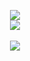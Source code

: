<p align="center">
    <a href="https://github.com/ZeroDiscord/">
        <img src="https://github-readme-streak-stats.herokuapp.com?user=Kiir0n&hide_border=true&background=0D1117&currStreakLabel=FFFFFF&sideLabels=FFFFFF&currStreakNum=FFFFFF&dates=FFFFFF&sideNums=FFFFFF&fire=f04848&ring=f04848&stroke=FFFFFFFF)](https://git.io/streak-stats" />
  </a> 
<br>
  <a href="https://github.com/ZeroDiscord/">
       <img src="https://github-readme-stats.vercel.app/api?username=Kiir0n&show_icons=true&theme=gruvbox" />
  </a> 
<br>
<br>
<a href="https://github.com/ZeroDiscord/">
       <img src="https://github-readme-stats.vercel.app/api/top-langs/?username=Kiir0n&theme=gruvbox&langs_count=8&layout=compact" />
  </a> 
</p>
